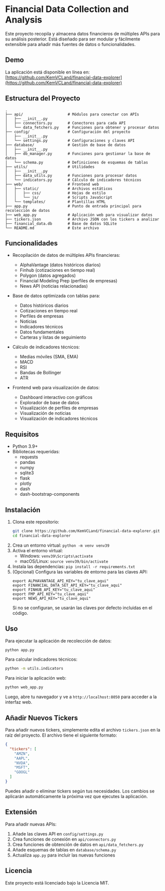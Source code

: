 # Financial Data Collection and Analysis

Este proyecto recopila y almacena datos financieros de múltiples APIs para su análisis posterior. Está diseñado para ser modular y fácilmente extensible para añadir más fuentes de datos o funcionalidades.

## Demo

La aplicación está disponible en línea en: [https://github.com/KemVCLand/financial-data-explorer](https://github.com/KemVCLand/financial-data-explorer)

## Estructura del Proyecto

```
.
├── api/                    # Módulos para conectar con APIs
│   ├── __init__.py
│   ├── connectors.py       # Conectores para cada API
│   └── data_fetchers.py    # Funciones para obtener y procesar datos
├── config/                 # Configuración del proyecto
│   ├── __init__.py
│   └── settings.py         # Configuraciones y claves API
├── database/               # Gestión de base de datos
│   ├── __init__.py
│   ├── db_manager.py       # Funciones para gestionar la base de datos
│   └── schema.py           # Definiciones de esquemas de tablas
├── utils/                  # Utilidades
│   ├── __init__.py
│   ├── data_utils.py       # Funciones para procesar datos
│   └── indicators.py       # Cálculo de indicadores técnicos
├── web/                    # Frontend web
│   ├── static/             # Archivos estáticos
│   │   ├── css/            # Hojas de estilo
│   │   └── js/             # Scripts JavaScript
│   └── templates/          # Plantillas HTML
├── app.py                  # Punto de entrada principal para recolección de datos
├── web_app.py              # Aplicación web para visualizar datos
├── tickers.json            # Archivo JSON con los tickers a analizar
├── financial_data.db       # Base de datos SQLite
└── README.md               # Este archivo
```

## Funcionalidades

- Recopilación de datos de múltiples APIs financieras:
  - AlphaVantage (datos históricos diarios)
  - Finhub (cotizaciones en tiempo real)
  - Polygon (datos agregados)
  - Financial Modeling Prep (perfiles de empresas)
  - News API (noticias relacionadas)

- Base de datos optimizada con tablas para:
  - Datos históricos diarios
  - Cotizaciones en tiempo real
  - Perfiles de empresas
  - Noticias
  - Indicadores técnicos
  - Datos fundamentales
  - Carteras y listas de seguimiento

- Cálculo de indicadores técnicos:
  - Medias móviles (SMA, EMA)
  - MACD
  - RSI
  - Bandas de Bollinger
  - ATR

- Frontend web para visualización de datos:
  - Dashboard interactivo con gráficos
  - Explorador de base de datos
  - Visualización de perfiles de empresas
  - Visualización de noticias
  - Visualización de indicadores técnicos

## Requisitos

- Python 3.9+
- Bibliotecas requeridas:
  - requests
  - pandas
  - numpy
  - sqlite3
  - flask
  - plotly
  - dash
  - dash-bootstrap-components

## Instalación

1. Clona este repositorio:
   ```bash
   git clone https://github.com/KemVCLand/financial-data-explorer.git
   cd financial-data-explorer
   ```
2. Crea un entorno virtual: `python -m venv venv39`
3. Activa el entorno virtual:
   - Windows: `venv39\Scripts\activate`
   - macOS/Linux: `source venv39/bin/activate`
4. Instala las dependencias: `pip install -r requirements.txt`
5. (Opcional) Configura las variables de entorno para las claves API:
   ```
   export ALPHAVANTAGE_API_KEY="tu_clave_aqui"
   export FINANCIAL_DATA_SET_API_KEY="tu_clave_aqui"
   export FINHUB_API_KEY="tu_clave_aqui"
   export FMP_API_KEY="tu_clave_aqui"
   export NEWS_API_KEY="tu_clave_aqui"
   ```
   Si no se configuran, se usarán las claves por defecto incluidas en el código.

## Uso

Para ejecutar la aplicación de recolección de datos:

```bash
python app.py
```

Para calcular indicadores técnicos:

```bash
python -m utils.indicators
```

Para iniciar la aplicación web:

```bash
python web_app.py
```

Luego, abre tu navegador y ve a `http://localhost:8050` para acceder a la interfaz web.

## Añadir Nuevos Tickers

Para añadir nuevos tickers, simplemente edita el archivo `tickers.json` en la raíz del proyecto. El archivo tiene el siguiente formato:

```json
{
  "tickers": [
    "AMZN",
    "AAPL",
    "NVDA",
    "MSFT",
    "GOOGL"
  ]
}
```

Puedes añadir o eliminar tickers según tus necesidades. Los cambios se aplicarán automáticamente la próxima vez que ejecutes la aplicación.

## Extensión

Para añadir nuevas APIs:
1. Añade las claves API en `config/settings.py`
2. Crea funciones de conexión en `api/connectors.py`
3. Crea funciones de obtención de datos en `api/data_fetchers.py`
4. Añade esquemas de tablas en `database/schema.py`
5. Actualiza `app.py` para incluir las nuevas funciones

## Licencia

Este proyecto está licenciado bajo la Licencia MIT. 